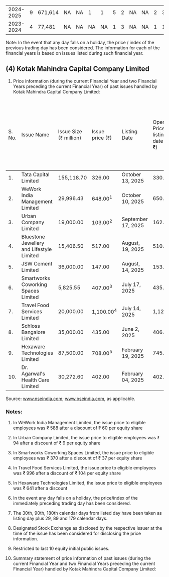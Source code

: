 <table><tr><td>2024-2025</td><td>9</td><td>671,614</td><td>NA</td><td>NA</td><td>1</td><td>1</td><td>5</td><td>2</td><td>NA</td><td>NA</td><td>2</td><td>3</td><td>3</td><td>1</td></tr><tr><td>2023-2024</td><td>4</td><td>77,481</td><td>NA</td><td>NA</td><td>NA</td><td>NA</td><td>1</td><td>3</td><td>NA</td><td>NA</td><td>1</td><td>1</td><td>1</td><td>1</td></tr></table>

Note: In the event that any day falls on a holiday, the price / index of the previous trading day has been considered. The information for each of the financial years is based on issues listed during such financial year.

## (4) Kotak Mahindra Capital Company Limited

1. Price information (during the current Financial Year and two Financial Years preceding the current Financial Year) of past issues handled by Kotak Mahindra Capital Company Limited:

<table><thead><tr><td>S. No.</td><td>Issue Name</td><td>Issue Size (₹ million)</td><td>Issue price (₹)</td><td>Listing Date</td><td>Opening Price on listing date (in ₹)</td><td>+/- % change in closing price, [+/- % change in closing benchmark]- 30th calendar days from listing</td><td>+/- % change in closing price, [+/- % change in closing benchmark]- 90th calendar days from listing</td><td>+/- % change in closing price, [+/- % change in closing benchmark]- 180th calendar days from listing</td></tr></thead><tbody><tr><td>1.</td><td>Tata Capital Limited</td><td>155,118.70</td><td>326.00</td><td>October 13, 2025</td><td>330.00</td><td>Not applicable</td><td>Not applicable</td><td>Not applicable</td></tr><tr><td>2.</td><td>WeWork India Management Limited</td><td>29,996.43</td><td>648.00<sup>1</sup></td><td>October 10, 2025</td><td>650.00</td><td>Not applicable</td><td>Not applicable</td><td>Not applicable</td></tr><tr><td>3.</td><td>Urban Company Limited</td><td>19,000.00</td><td>103.00<sup>2</sup></td><td>September 17, 2025</td><td>162.25</td><td>53.83%, [1.01%]</td><td>Not applicable</td><td>Not applicable</td></tr><tr><td>4.</td><td>Bluestone Jewellery and Lifestyle Limited</td><td>15,406.50</td><td>517.00</td><td>August, 19, 2025</td><td>510.00</td><td>15.13%, [1.40%]</td><td>Not applicable</td><td>Not applicable</td></tr><tr><td>5.</td><td>JSW Cement Limited</td><td>36,000.00</td><td>147.00</td><td>August, 14, 2025</td><td>153.50</td><td>1.17%, [1.96%]</td><td>Not applicable</td><td>Not applicable</td></tr><tr><td>6.</td><td>Smartworks Coworking Spaces Limited</td><td>5,825.55</td><td>407.00<sup>3</sup></td><td>July 17, 2025</td><td>435.00</td><td>11.79%, [-1.91%]</td><td>32.85%, [0.14%]</td><td>Not applicable</td></tr><tr><td>7.</td><td>Travel Food Services Limited</td><td>20,000.00</td><td>1,100.00<sup>4</sup></td><td>July 14, 2025</td><td>1,125.00</td><td>5.13%, [-2.37%]</td><td>22.22%, [0.81%]</td><td>Not applicable</td></tr><tr><td>8.</td><td>Schloss Bangalore Limited</td><td>35,000.00</td><td>435.00</td><td>June 2, 2025</td><td>406.00</td><td>-6.86%, [3.34%]</td><td>-8.17%, [-1.17%]</td><td>Not applicable</td></tr><tr><td>9.</td><td>Hexaware Technologies Limited</td><td>87,500.00</td><td>708.00<sup>5</sup></td><td>February 19, 2025</td><td>745.50</td><td>3.45%, [1.12%]</td><td>5.16%, [8.78%]</td><td>1.31%, [7.41%]</td></tr><tr><td>10.</td><td>Dr. Agarwal's Health Care Limited</td><td>30,272.60</td><td>402.00</td><td>February 04, 2025</td><td>402.00</td><td>3.82%, [-6.18%]</td><td>-12.14%, [2.44%]</td><td>12.38%, [2.57%]</td></tr></tbody></table>

Source: www.nseindia.com; www.bseindia.com, as applicable.

### Notes:

1. In WeWork India Management Limited, the issue price to eligible employees was ₹ 588 after a discount of ₹ 60 per equity share

2. In Urban Company Limited, the issue price to eligible employees was ₹ 94 after a discount of ₹ 9 per equity share

3. In Smartworks Coworking Spaces Limited, the issue price to eligible employees was ₹ 370 after a discount of ₹ 37 per equity share

4. In Travel Food Services Limited, the issue price to eligible employees was ₹ 996 after a discount of ₹ 104 per equity share

5. In Hexaware Technologies Limited, the issue price to eligible employees was ₹ 641 after a discount

6. In the event any day falls on a holiday, the price/index of the immediately preceding trading day has been considered.

7. The 30th, 90th, 180th calendar days from listed day have been taken as listing day plus 29, 89 and 179 calendar days.

8. Designated Stock Exchange as disclosed by the respective Issuer at the time of the issue has been considered for disclosing the price information.

9. Restricted to last 10 equity initial public issues.

2. Summary statement of price information of past issues (during the current Financial Year and two Financial Years preceding the current Financial Year) handled by Kotak Mahindra Capital Company Limited: